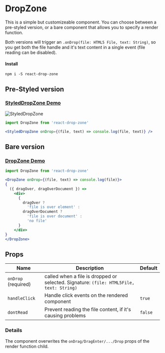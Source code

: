 # DropZone

This is a simple but customizeable component. You can choose between a
pre-styled version, or a bare component that allows you to specify a render
function.

Both versions will trigger an `.onDrop(file: HTML5 File, text: String)`, so you
get both the file handle and it's text content in a single event (file reading
can be disabled).

#### Install

`npm i -S react-drop-zone`


## Pre-Styled version

### [StyledDropZone Demo](https://stackblitz.com/edit/react-styled-drop-zone-demo)

![StyledDropZone](https://raw.github.com/romgrk/react-drop-zone/master/static/styled-drop-zone.png)

```jsx
import DropZone from 'react-drop-zone'

<StyledDropZone onDrop={(file, text) => console.log(file, text)} />
```


## Bare version

### [DropZone Demo](https://stackblitz.com/edit/react-drop-zone-demo)

```jsx
import DropZone from 'react-drop-zone'

<DropZone onDrop={(file, text) => console.log(file)}>
{
  ({ dragOver, dragOverDocument }) =>
    <div>
      {
        dragOver ?
          'file is over element' :
        dragOverDocument ?
          'file is over document' :
          'no file'
      }
    </div>
}
</DropZone>
```


## Props

| Name | Description | Default |
| --- | --- | --- |
| `onDrop` (required) | called when a file is dropped or selected. Signature: `(file: HTML5File, text: String)` | |
| `handleClick` | Handle click events on the rendered component | `true` |
| `dontRead` | Prevent reading the file content, if it's causing problems | `false` |


### Details

The component overwrites the `onDrag/DragEnter/.../Drop` props of the render
function child.
